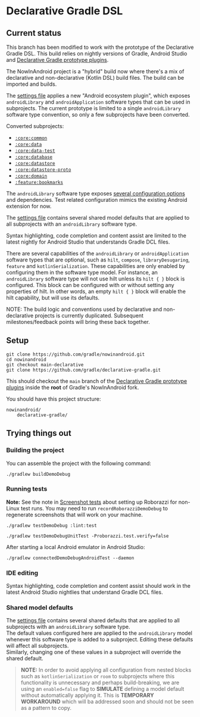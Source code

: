 # Declarative Gradle DSL

## Current status

This branch has been modified to work with the prototype of the Declarative Gradle DSL. This build relies on nightly versions of Gradle, Android Studio and [Declarative Gradle prototype plugins](https://github.com/gradle/declarative-gradle).

The NowInAndroid project is a "hybrid" build now where there's a mix of declarative and non-declarative (Kotlin DSL) build files. The build can be imported and builds.

The [settings file](settings.gradle.dcl) applies a new "Android ecosystem plugin", which exposes `androidLibrary` and `androidApplication` software types that can be used in subprojects. The current prototype is limited to a single `androidLibrary` software type convention, so only a few subprojects have been converted.

Converted subprojects:
- [`:core:common`](core/common/build.gradle.dcl)
- [`:core:data`](core/data/build.gradle.dcl)
- [`:core:data-test`](core/data-test/build.gradle.dcl)
- [`:core:database`](core/database/build.gradle.dcl)
- [`:core:datastore`](core/datastore/build.gradle.dcl)
- [`:core:datastore-proto`](core/datastore-proto/build.gradle.dcl)
- [`:core:domain`](core/domain/build.gradle.dcl)
- [`:feature:bookmarks`](feature/bookmarks/build.gradle.dcl)

The `androidLibrary` software type exposes [several configuration options](https://github.com/gradle/declarative-gradle/blob/main/unified-prototype/unified-plugin/plugin-android/src/main/java/org/gradle/api/experimental/android/library/AndroidLibrary.java) and dependencies. Test related configuration mimics the existing Android extension for now. 

The [settings file](settings.gradle.dcl) contains several shared model defaults that are applied to all subprojects with an `androidLibrary` software type.

Syntax highlighting, code completion and content assist are limited to the latest nightly for Android Studio that understands Gradle DCL files.

There are several capabilities of the `androidLibrary` or `androidApplication` software types that are optional, such as `hilt`, `compose`, `libraryDesugaring`, `feature` and `kotlinSerialization`.  These capabilities are only enabled by configuring them in the software type model.  For instance, an `androidLibrary` software type will not use hilt unless its `hilt { }` block is configured.  This block can be configured with or without setting any properties of hilt.  In other words, an empty `hilt { }` block will enable the hilt capability, but will use its defaults.

NOTE: The build logic and conventions used by declarative and non-declarative projects is currently duplicated. Subsequent milestones/feedback points will bring these back together. 

## Setup

```shell
git clone https://github.com/gradle/nowinandroid.git
cd nowinandroid
git checkout main-declarative
git clone https://github.com/gradle/declarative-gradle.git
```

This should checkout the `main` branch of the [Declarative Gradle prototype plugins](https://github.com/gradle/declarative-gradle) inside the **root** of Gradle's NowInAndroid fork. 

You should have this project structure:
```
nowinandroid/
    declarative-gradle/
```

## Trying things out

### Building the project

You can assemble the project with the following command:

```shell
./gradlew buildDemoDebug
```

### Running tests
**Note:** See the note in [Screenshot tests](README.md#screenshot-tests) about setting up Roborazzi for non-Linux test runs. You may need to run `recordRoborazziDemoDebug` to regenerate screenshots that will work on your machine.

```shell
./gradlew testDemoDebug :lint:test
```

```shell
./gradlew testDemoDebugUnitTest -Proborazzi.test.verify=false
```

After starting a local Android emulator in Android Studio:
```shell
./gradlew connectedDemoDebugAndroidTest --daemon
````

### IDE editing

Syntax highlighting, code completion and content assist should work in the latest Android Studio nightlies that understand Gradle DCL files.

### Shared model defaults

The [settings file](settings.gradle.dcl) contains several shared defaults that are applied to all subprojects with an `androidLibrary` software type.  
The default values configured here are applied to the `androidLibrary` model whenever this software type is added to a subproject.
Editing these defaults will affect all subprojects.  
Similarly, changing one of these values in a subproject will override the shared default.

> **NOTE:** In order to avoid applying all configuration from nested blocks such as `kotlinSerialization` or `room` to subprojects
> where this functionality is unnecessary and perhaps build-breaking, we are using an `enabled=false` flag to **SIMULATE** defining
> a model default without automatically applying it.  This is **TEMPORARY WORKAROUND** which will ba addressed soon and should not
> be seen as a pattern to copy.